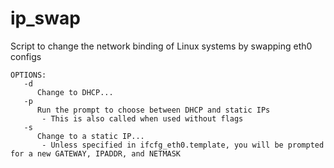 ip_swap
=======

Script to change the network binding of Linux systems by swapping eth0 configs

```
OPTIONS:
   -d
      Change to DHCP...
   -p
      Run the prompt to choose between DHCP and static IPs
       - This is also called when used without flags
   -s
      Change to a static IP...
       - Unless specified in ifcfg_eth0.template, you will be prompted for a new GATEWAY, IPADDR, and NETMASK
```
